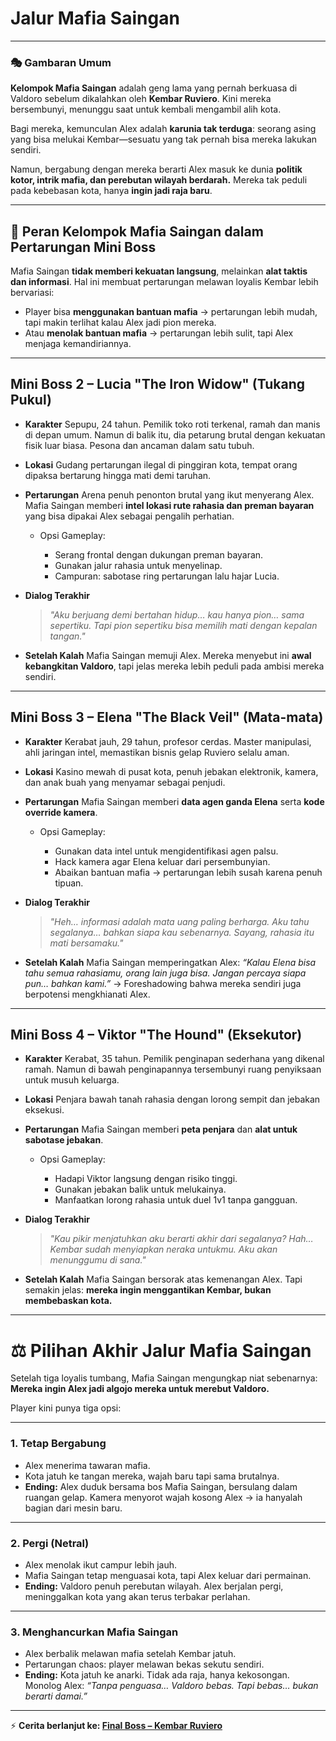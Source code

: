 # **Jalur Mafia Saingan**

---

### 🎭 Gambaran Umum

**Kelompok Mafia Saingan** adalah geng lama yang pernah berkuasa di Valdoro sebelum dikalahkan oleh **Kembar Ruviero**. Kini mereka bersembunyi, menunggu saat untuk kembali mengambil alih kota.

Bagi mereka, kemunculan Alex adalah **karunia tak terduga**: seorang asing yang bisa melukai Kembar—sesuatu yang tak pernah bisa mereka lakukan sendiri.

Namun, bergabung dengan mereka berarti Alex masuk ke dunia **politik kotor, intrik mafia, dan perebutan wilayah berdarah.**
Mereka tak peduli pada kebebasan kota, hanya **ingin jadi raja baru**.

---

## 🎯 Peran Kelompok Mafia Saingan dalam Pertarungan Mini Boss

Mafia Saingan **tidak memberi kekuatan langsung**, melainkan **alat taktis dan informasi**. Hal ini membuat pertarungan melawan loyalis Kembar lebih bervariasi:

- Player bisa **menggunakan bantuan mafia** → pertarungan lebih mudah, tapi makin terlihat kalau Alex jadi pion mereka.
- Atau **menolak bantuan mafia** → pertarungan lebih sulit, tapi Alex menjaga kemandiriannya.

---

## Mini Boss 2 – **Lucia "The Iron Widow"** (Tukang Pukul)

- **Karakter**
  Sepupu, 24 tahun. Pemilik toko roti terkenal, ramah dan manis di depan umum. Namun di balik itu, dia petarung brutal dengan kekuatan fisik luar biasa. Pesona dan ancaman dalam satu tubuh.

- **Lokasi**
  Gudang pertarungan ilegal di pinggiran kota, tempat orang dipaksa bertarung hingga mati demi taruhan.

- **Pertarungan**
  Arena penuh penonton brutal yang ikut menyerang Alex.
  Mafia Saingan memberi **intel lokasi rute rahasia dan preman bayaran** yang bisa dipakai Alex sebagai pengalih perhatian.

  - Opsi Gameplay:

    - Serang frontal dengan dukungan preman bayaran.
    - Gunakan jalur rahasia untuk menyelinap.
    - Campuran: sabotase ring pertarungan lalu hajar Lucia.

- **Dialog Terakhir**

  > _"Aku berjuang demi bertahan hidup… kau hanya pion… sama sepertiku. Tapi pion sepertiku bisa memilih mati dengan kepalan tangan."_

- **Setelah Kalah**
  Mafia Saingan memuji Alex. Mereka menyebut ini **awal kebangkitan Valdoro**, tapi jelas mereka lebih peduli pada ambisi mereka sendiri.

---

## Mini Boss 3 – **Elena "The Black Veil"** (Mata-mata)

- **Karakter**
  Kerabat jauh, 29 tahun, profesor cerdas. Master manipulasi, ahli jaringan intel, memastikan bisnis gelap Ruviero selalu aman.

- **Lokasi**
  Kasino mewah di pusat kota, penuh jebakan elektronik, kamera, dan anak buah yang menyamar sebagai penjudi.

- **Pertarungan**
  Mafia Saingan memberi **data agen ganda Elena** serta **kode override kamera**.

  - Opsi Gameplay:

    - Gunakan data intel untuk mengidentifikasi agen palsu.
    - Hack kamera agar Elena keluar dari persembunyian.
    - Abaikan bantuan mafia → pertarungan lebih susah karena penuh tipuan.

- **Dialog Terakhir**

  > _"Heh… informasi adalah mata uang paling berharga. Aku tahu segalanya… bahkan siapa kau sebenarnya. Sayang, rahasia itu mati bersamaku."_

- **Setelah Kalah**
  Mafia Saingan memperingatkan Alex:
  _“Kalau Elena bisa tahu semua rahasiamu, orang lain juga bisa. Jangan percaya siapa pun… bahkan kami.”_
  → Foreshadowing bahwa mereka sendiri juga berpotensi mengkhianati Alex.

---

## Mini Boss 4 – **Viktor "The Hound"** (Eksekutor)

- **Karakter**
  Kerabat, 35 tahun. Pemilik penginapan sederhana yang dikenal ramah. Namun di bawah penginapannya tersembunyi ruang penyiksaan untuk musuh keluarga.

- **Lokasi**
  Penjara bawah tanah rahasia dengan lorong sempit dan jebakan eksekusi.

- **Pertarungan**
  Mafia Saingan memberi **peta penjara** dan **alat untuk sabotase jebakan**.

  - Opsi Gameplay:

    - Hadapi Viktor langsung dengan risiko tinggi.
    - Gunakan jebakan balik untuk melukainya.
    - Manfaatkan lorong rahasia untuk duel 1v1 tanpa gangguan.

- **Dialog Terakhir**

  > _"Kau pikir menjatuhkan aku berarti akhir dari segalanya? Hah… Kembar sudah menyiapkan neraka untukmu. Aku akan menunggumu di sana."_

- **Setelah Kalah**
  Mafia Saingan bersorak atas kemenangan Alex. Tapi semakin jelas: **mereka ingin menggantikan Kembar, bukan membebaskan kota.**

---

# ⚖️ **Pilihan Akhir Jalur Mafia Saingan**

Setelah tiga loyalis tumbang, Mafia Saingan mengungkap niat sebenarnya:
**Mereka ingin Alex jadi algojo mereka untuk merebut Valdoro.**

Player kini punya tiga opsi:

---

### 1. **Tetap Bergabung**

- Alex menerima tawaran mafia.
- Kota jatuh ke tangan mereka, wajah baru tapi sama brutalnya.
- **Ending:**
  Alex duduk bersama bos Mafia Saingan, bersulang dalam ruangan gelap. Kamera menyorot wajah kosong Alex → ia hanyalah bagian dari mesin baru.

---

### 2. **Pergi (Netral)**

- Alex menolak ikut campur lebih jauh.
- Mafia Saingan tetap menguasai kota, tapi Alex keluar dari permainan.
- **Ending:**
  Valdoro penuh perebutan wilayah. Alex berjalan pergi, meninggalkan kota yang akan terus terbakar perlahan.

---

### 3. **Menghancurkan Mafia Saingan**

- Alex berbalik melawan mafia setelah Kembar jatuh.
- Pertarungan chaos: player melawan bekas sekutu sendiri.
- **Ending:**
  Kota jatuh ke anarki. Tidak ada raja, hanya kekosongan.
  Monolog Alex:
  _“Tanpa penguasa… Valdoro bebas. Tapi bebas… bukan berarti damai.”_

---

⚡ **Cerita berlanjut ke: [Final Boss – Kembar Ruviero](/final)**
